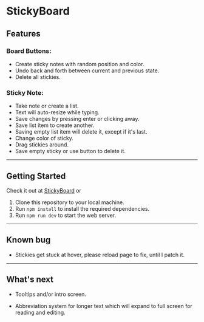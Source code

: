 # StickyBoard

## Features

### Board Buttons:

- Create sticky notes with random position and color.
- Undo back and forth between current and previous state.
- Delete all stickies.

### Sticky Note:

- Take note or create a list.
- Text will auto-resize while typing.
- Save changes by pressing enter or clicking away.
- Save list item to create another.
- Saving empty list item will delete it, except if it's last.
- Change color of sticky.
- Drag stickies around.
- Save empty sticky or use button to delete it.

---

## Getting Started

Check it out at [StickyBoard](https://sticky-board.vercel.app) or

1. Clone this repository to your local machine.
2. Run `npm install` to install the required dependencies.
3. Run `npm run dev` to start the web server.

---

## Known bug

- Stickies get stuck at hover, please reload page to fix, until I patch it.

---

## What's next

- Tooltips and/or intro screen.

- Abbreviation system for longer text which will expand to full screen for reading and editing.
